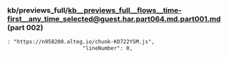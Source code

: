 ### kb/previews_full/kb__previews_full__flows__time-first__any_time_selected@guest.har.part064.md.part001.md (part 002)

```md
: "https://n958200.alteg.io/chunk-KO722YSM.js",
                        "lineNumber": 0,
        
```

```
